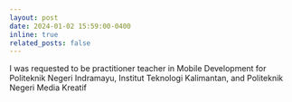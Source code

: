 ```yaml
---
layout: post
date: 2024-01-02 15:59:00-0400
inline: true
related_posts: false
---
```


I was requested to be practitioner teacher in Mobile Development for Politeknik Negeri Indramayu, Institut Teknologi Kalimantan, and Politeknik Negeri Media Kreatif